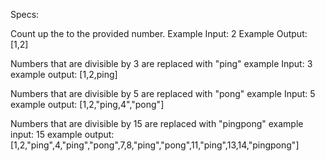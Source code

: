 


Specs:

Count up the to the provided number.
  Example Input: 2
  Example Output: [1,2]

Numbers that are divisible by 3 are replaced with "ping"
   example Input: 3
   example output: [1,2,ping]

Numbers that are divisible by 5 are replaced with "pong"
  example Input: 5  
  example output: [1,2,"ping,4","pong"]

Numbers that are divisible by 15 are replaced with "pingpong"
  example input: 15
  example output: [1,2,"ping",4,"ping","pong",7,8,"ping","pong",11,"ping",13,14,"pingpong"]
